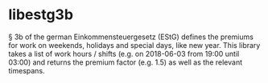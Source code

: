 # libestg3b

§ 3b of the german Einkommensteuergesetz (EStG) defines the premiums for work on
weekends, holidays and special days, like new year. This library takes a list of
work hours / shifts (e.g. on 2018-06-03 from 19:00 until 03:00) and returns the
premium factor (e.g. 1.5) as well as the relevant timespans.
